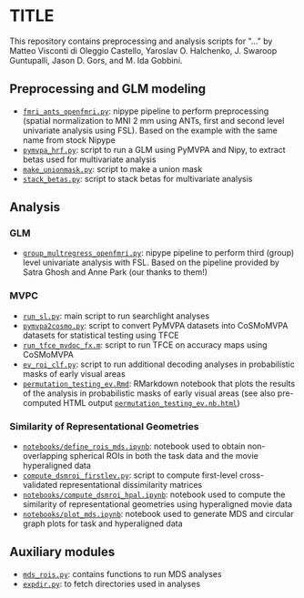 # TITLE

This repository contains preprocessing and analysis scripts for "..." by
Matteo Visconti di Oleggio Castello, Yaroslav O. Halchenko, J. Swaroop
Guntupalli, Jason D. Gors, and M. Ida Gobbini.

## Preprocessing and GLM modeling

- [`fmri_ants_openfmri.py`](fmri_ants_openfmri.py): nipype pipeline to
  perform preprocessing (spatial normalization to MNI 2 mm using ANTs,
first and second level univariate analysis using FSL). Based on the
example with the same name from stock Nipype
- [`pymvpa_hrf.py`](pyvmpa_hrf.py): script to run a GLM using PyMVPA and
  Nipy, to extract betas used for multivariate analysis
- [`make_unionmask.py`](make_unionmask.py): script to make a union mask
- [`stack_betas.py`](stack_betas.py): script to stack betas for
  multivariate analysis

## Analysis

### GLM

- [`group_multregress_openfmri.py`](group_multregress_openfmri.py):
  nipype pipeline to perform third (group) level univariate analysis
with FSL. Based on the pipeline provided by Satra Ghosh and Anne Park
(our thanks to them!)

### MVPC

- [`run_sl.py`](run_sl.py): main script to run searchlight analyses
- [`pymvpa2cosmo.py`](pymvpa2cosmo.py): script to convert PyMVPA
  datasets into CoSMoMVPA datasets for statistical testing using TFCE
- [`run_tfce_mvdoc_fx.m`](run_tfce_mvdoc_fx.m): script to run TFCE on
  accuracy maps using CoSMoMVPA
- [`ev_roi_clf.py`](ev_roi_clf.py): script to run additional decoding analyses in probabilistic masks of early visual areas
- [`permutation_testing_ev.Rmd`](permutation_testing_ev.Rmd): RMarkdown notebook that plots the results of the analysis in  probabilistic masks of early visual areas (see also pre-computed HTML output [`permutation_testing_ev.nb.html`](permutation_testing_ev.nb.html))

### Similarity of Representational Geometries

- [`notebooks/define_rois_mds.ipynb`](notebooks/define_rois_mds.ipynb):
  notebook used to obtain non-overlapping spherical ROIs in both the
task data and the movie hyperaligned data
- [`compute_dsmroi_firstlev.py`](compute_dsmroi_firstlev.py): script to
  compute first-level cross-validated representational dissimilarity matrices
- [`notebooks/compute_dsmroi_hpal.ipynb`](notebooks/compute_dsmroi_hpal.ipynb):
  notebook used to compute the similarity of representational geometries
using hyperaligned movie data
- [`notebooks/plot_mds.ipynb`](notebooks/plot_mds.ipynb):
  notebook used to generate MDS and circular graph plots for task and
hyperaligned data


## Auxiliary modules

- [`mds_rois.py`](mds_rois.py): contains functions to run MDS analyses
- [`expdir.py`](expdir.py): to fetch directories used in analyses

